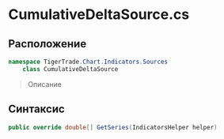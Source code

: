 
# CumulativeDeltaSource.cs
## Расположение
```csharp
namespace TigerTrade.Chart.Indicators.Sources  
    class CumulativeDeltaSource
```

> Описание

## Синтаксис
```csharp
public override double[] GetSeries(IndicatorsHelper helper)
```
